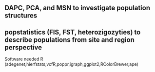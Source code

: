 ## DAPC, PCA, and MSN to investigate population structures
## popstatistics (FIS, FST, heterozigozyties) to describe populations from site and region perspective
Software needed
R (adegenet,hierfstats,vcfR,poppr,igraph,ggplot2,RColorBrewer,ape)
